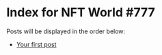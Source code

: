 # Index for NFT World #777
Posts will be displayed in the order below:

- [Your first post](./001-first.md)

